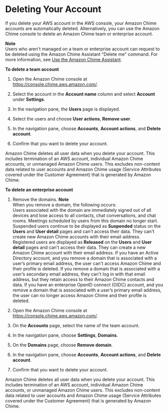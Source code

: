 # Deleting Your Account<a name="enterprise-account"></a>

If you delete your AWS account in the AWS console, your Amazon Chime accounts are automatically deleted\. Alternatively, you can use the Amazon Chime console to delete an Amazon Chime team or enterprise account\. 

**Note**  
Users who aren't managed on a team or enterprise account can request to be deleted using the Amazon Chime Assistant "Delete me" command\. For more information, see [Use the Amazon Chime Assistant](https://docs.aws.amazon.com/chime/latest/ug/chime-using-assistant.html)\.

**To delete a team account**

1. Open the Amazon Chime console at [https://console\.chime\.aws\.amazon\.com/](https://console.chime.aws.amazon.com)\.

1. Select the account in the **Account name** column and select **Account** under **Settings**\.

1. In the navigation pane, the **Users** page is displayed\.

1. Select the users and choose **User actions**, **Remove user**\.

1. In the navigation pane, choose **Accounts**, **Account actions**, and **Delete account**\.

1. Confirm that you want to delete your account\.

Amazon Chime deletes all user data when you delete your account\. This includes termination of an AWS account, individual Amazon Chime accounts, or unmanaged Amazon Chime users\. This excludes non\-content data related to user accounts and Amazon Chime usage \(Service Attributes covered under the Customer Agreement\) that is generated by Amazon Chime\.

**To delete an enterprise account**

1. Remove the domains\.
**Note**  
When you remove a domain, the following occurs:  
Users associated with the domain are immediately signed out of all devices and lose access to all contacts, chat conversations, and chat rooms\.
Meetings scheduled by users from this domain no longer start\.
Suspended users continue to be displayed as **Suspended** status on the **Users** and **User detail** pages and can't access their data\. They can't create new Amazon Chime accounts with their email address\.
Registered users are displayed as **Released** on the **Users** and **User detail** pages and can't access their data\. They can create a new Amazon Chime account with their email address\.
If you have an Active Directory account, and you remove a domain that is associated with a user’s primary email address, the user can't access Amazon Chime and their profile is deleted\. If you remove a domain that is associated with a user’s secondary email address, they can't log in with that email address, but they retain access to their Amazon Chime contacts and data\. 
If you have an enterprise OpenID connect \(OIDC\) account, and you remove a domain that is associated with a user’s primary email address, the user can no longer access Amazon Chime and their profile is deleted\.

1. Open the Amazon Chime console at [https://console\.chime\.aws\.amazon\.com/](https://console.chime.aws.amazon.com)\.

1. On the **Accounts** page, select the name of the team account\. 

1. In the navigation pane, choose **Settings**, **Domains**\.

1. On the **Domains** page, choose **Remove domain**\.

1. In the navigation pane, choose **Accounts**, **Account actions**, and **Delete account**\.

1. Confirm that you want to delete your account\.

Amazon Chime deletes all user data when you delete your account\. This includes termination of an AWS account, individual Amazon Chime accounts, or unmanaged Amazon Chime users\. This excludes non\-content data related to user accounts and Amazon Chime usage \(Service Attributes covered under the Customer Agreement\) that is generated by Amazon Chime\.